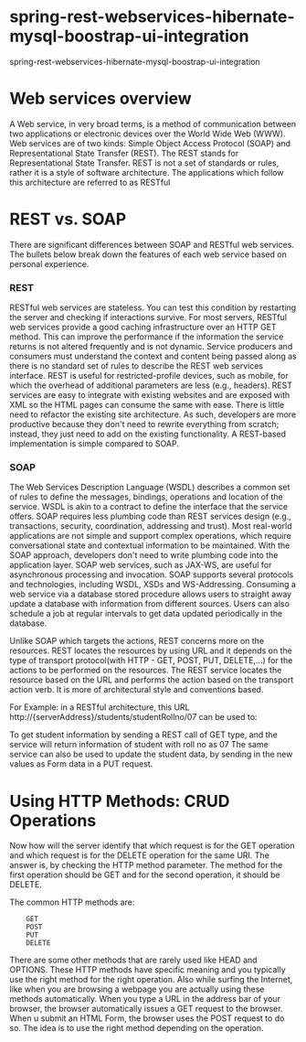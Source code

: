 # spring-rest-webservices-hibernate-mysql-boostrap-ui-integration
spring-rest-webservices-hibernate-mysql-boostrap-ui-integration

# Web services overview

A Web service, in very broad terms, is a method of communication between two applications or electronic devices over the World Wide Web (WWW). Web services are of two kinds: Simple Object Access Protocol (SOAP) and Representational State Transfer (REST).
  The REST stands for Representational State Transfer. REST is not a set of standards or rules, rather it is a style of software architecture. The applications which follow this architecture are referred to as RESTful
 
# REST vs. SOAP

There are significant differences between SOAP and RESTful web services. The bullets below break down the features of each web service based on personal experience.

### REST

RESTful web services are stateless. You can test this condition by restarting the server and checking if interactions survive.
For most servers, RESTful web services provide a good caching infrastructure over an HTTP GET method. This can improve the performance if the information the service returns is not altered frequently and is not dynamic.
Service producers and consumers must understand the context and content being passed along as there is no standard set of rules to describe the REST web services interface.
REST is useful for restricted-profile devices, such as mobile, for which the overhead of additional parameters are less (e.g., headers).
REST services are easy to integrate with existing websites and are exposed with XML so the HTML pages can consume the same with ease. There is little need to refactor the existing site architecture. As such, developers are more productive because they don't need to rewrite everything from scratch; instead, they just need to add on the existing functionality.
A REST-based implementation is simple compared to SOAP.
### SOAP

The Web Services Description Language (WSDL) describes a common set of rules to define the messages, bindings, operations and location of the service. WSDL is akin to a contract to define the interface that the service offers.
SOAP requires less plumbing code than REST services design (e.g., transactions, security, coordination, addressing and trust). Most real-world applications are not simple and support complex operations, which require conversational state and contextual information to be maintained. With the SOAP approach, developers don't need to write plumbing code into the application layer.
SOAP web services, such as JAX-WS, are useful for asynchronous processing and invocation.
SOAP supports several protocols and technologies, including WSDL, XSDs and WS-Addressing.
Consuming a web service via a database stored procedure allows users to straight away update a database with information from different sources. Users can also schedule a job at regular intervals to get data updated periodically in the database.  
  

Unlike SOAP which targets the actions, REST concerns more on the resources. REST locates the resources by using URL and it depends on the type of transport protocol(with HTTP - GET, POST, PUT, DELETE,...) for the actions to be performed on the resources. The REST service locates the resource based on the URL and performs the action based on the transport action verb. It is more of architectural style and conventions based.

  For Example: in a RESTful architecture, this URL http://{serverAddress}/students/studentRollno/07 can be used to:

To get student information by sending a REST call of GET type, and the service will return information of student with roll no as 07
The same service can also be used to update the student data, by sending in the new values as Form data in a PUT request.

# Using HTTP Methods: CRUD Operations
  Now how will the server identify that which request is for the GET operation and which request is for the DELETE operation for the same URI. The answer is, by checking the HTTP method parameter. The method for the first operation should be GET and for the second operation, it should be DELETE.

  The common HTTP methods are:

		GET
		POST
		PUT
		DELETE
There are some other methods that are rarely used like HEAD and OPTIONS. These HTTP methods have specific meaning and you typically use the right method for the right operation. Also while surfing the Internet, like when you are browsing a webpage you are actually using these methods automatically. When you type a URL in the address bar of your browser, the browser automatically issues a GET request to the browser. When u submit an HTML Form, the browser uses the POST request to do so. The idea is to use the right method depending on the operation.

